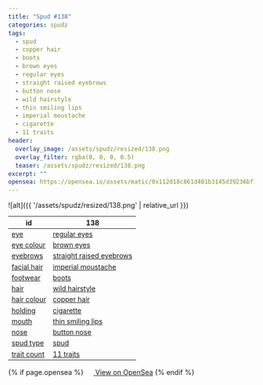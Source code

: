 ```yaml
---
title: "Spud #138"
categories: spudz
tags:
  - spud
  - copper hair
  - boots
  - brown eyes
  - regular eyes
  - straight raised eyebrows
  - button nose
  - wild hairstyle
  - thin smiling lips
  - imperial moustache
  - cigarette
  - 11 traits
header:
  overlay_image: /assets/spudz/resized/138.png
  overlay_filter: rgba(0, 0, 0, 0.5)
  teaser: /assets/spudz/resized/138.png
excerpt: ""
opensea: https://opensea.io/assets/matic/0x112d18c861d401b3145d39236bf149f01e18beed/138
---
```

![alt]({{ '/assets/spudz/resized/138.png' | relative_url }})

| id | 138 |
|-|-|
| <a href="/traits/eye/#trait-type">eye</a> | <a href="/traits/eye/regular-eyes/1/#trait">regular eyes</a> |
| <a href="/traits/eye-colour/#trait-type">eye colour</a> | <a href="/traits/eye-colour/brown-eyes/1/#trait">brown eyes</a> |
| <a href="/traits/eyebrows/#trait-type">eyebrows</a> | <a href="/traits/eyebrows/straight-raised-eyebrows/1/#trait">straight raised eyebrows</a> |
| <a href="/traits/facial-hair/#trait-type">facial hair</a> | <a href="/traits/facial-hair/imperial-moustache/1/#trait">imperial moustache</a> |
| <a href="/traits/footwear/#trait-type">footwear</a> | <a href="/traits/footwear/boots/1/#trait">boots</a> |
| <a href="/traits/hair/#trait-type">hair</a> | <a href="/traits/hair/wild-hairstyle/1/#trait">wild hairstyle</a> |
| <a href="/traits/hair-colour/#trait-type">hair colour</a> | <a href="/traits/hair-colour/copper-hair/1/#trait">copper hair</a> |
| <a href="/traits/holding/#trait-type">holding</a> | <a href="/traits/holding/cigarette/1/#trait">cigarette</a> |
| <a href="/traits/mouth/#trait-type">mouth</a> | <a href="/traits/mouth/thin-smiling-lips/1/#trait">thin smiling lips</a> |
| <a href="/traits/nose/#trait-type">nose</a> | <a href="/traits/nose/button-nose/1/#trait">button nose</a> |
| <a href="/traits/spud-type/#trait-type">spud type</a> | <a href="/traits/spud-type/spud/1/#trait">spud</a> |
| <a href="/traits/trait-count/#trait-type">trait count</a> | <a href="/traits/trait-count/11-traits/1/#trait">11 traits</a> |

{% if page.opensea %}
<a href="{{page.opensea}}" class="btn btn--info" onclick="window.open(this.href, '_blank'); return false;"><img src="/assets/images/opensea.svg" width="16px"><span>  View on OpenSea</span></a>
{% endif %}
